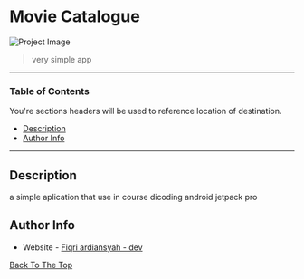 # Movie Catalogue

![Project Image](https://ik.imagekit.io/p4ukigs1hrvx/movie-catalogue_QGl6HqsVr.png)

> very simple app

---

### Table of Contents
You're sections headers will be used to reference location of destination.

- [Description](#description)
- [Author Info](#author-info)

---

## Description

a simple aplication that use in course dicoding android jetpack pro


## Author Info
- Website - [Fiqri ardiansyah - dev](https://fiqriardiansyah-dev.web.app/)

[Back To The Top](#read-me-template)
